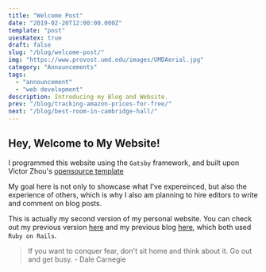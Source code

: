 ```yaml
---
title: "Welcome Post"
date: "2019-02-20T12:00:00.000Z"
template: "post"
usesKatex: true
draft: false
slug: "/blog/welcome-post/"
img: "https://www.provost.umd.edu/images/UMDAerial.jpg"
category: "Announcements"
tags:
  - "announcement"
  - "web development"
description: Introducing my Blog and Website.
prev: "/blog/tracking-amazon-prices-for-free/"
next: "/blog/best-room-in-cambridge-hall/"
---
```


Hey, Welcome to My Website!
------------

I programmed this website using the `Gatsby` framework, and built upon Victor Zhou's [opensource template](https://github.com/vzhou842/victorzhou.com) 

My goal here is not only to showcase what I've expereinced, but also the experience of others, which is why I also am planning to hire editors to write and comment on blog posts. 

This is actually my second version of my personal website. You can check out my previous version [here](https://radiant-tundra-27378.herokuapp.com/) and my previous blog [here](https://studentoverflow.herokuapp.com/posts/5), which both used `Ruby on Rails`. 

> If you want to conquer fear, don't sit home and think about it. Go out and get busy. - Dale Carnegie
